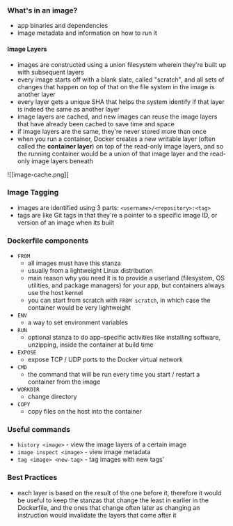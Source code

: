 ### What's in an image?
- app binaries and dependencies
- image metadata and information on how to run it

#### Image Layers
- images are constructed using a union filesystem wherein they're built up with subsequent layers
- every image starts off with a blank slate, called "scratch", and all sets of changes that happen on top of that on the file system in the image is another layer
- every layer gets a unique SHA that helps the system identify if that layer is indeed the same as another layer
- image layers are cached, and new images can reuse the image layers that have already been cached to save time and space
- if image layers are the same, they're never stored more than once
- when you run a container, Docker creates a new writable layer (often called the **container layer**) on top of the read-only image layers, and so the running container would be a union of that image layer and the read-only image layers beneath

![[image-cache.png]]

### Image Tagging
- images are identified using 3 parts: `<username>/<repository>:<tag>`
- tags are like Git tags in that they're a pointer to a specific image ID, or version of an image when its built

### Dockerfile components
- `FROM`
	- all images must have this stanza
	- usually from a lightweight Linux distribution
	- main reason why you need it is to provide a userland (filesystem, OS utilities, and package managers) for your app, but containers always use the host kernel
	- you can start from scratch with `FROM scratch`, in which case the container would be very lightweight
- `ENV`
	- a way to set environment variables
- `RUN`
	- optional stanza to do app-specific activities like installing software, unzipping, inside the container at build time
- `EXPOSE`
	- expose TCP / UDP ports to the Docker virtual network
- `CMD`
	- the command that will be run every time you start / restart a container from the image
- `WORKDIR`
	- change directory
- `COPY`
	- copy files on the host into the container

### Useful commands
- `history <image>` - view the image layers of a certain image 
- `image inspect <image>` - view image metadata
- `tag <image> <new-tag>` - tag images with new tags'


### Best Practices
- each layer is based on the result of the one before it, therefore it would be useful to keep the stanzas that change the least in earlier in the Dockerfile, and the ones that change often later as changing an instruction would invalidate the layers that come after it

